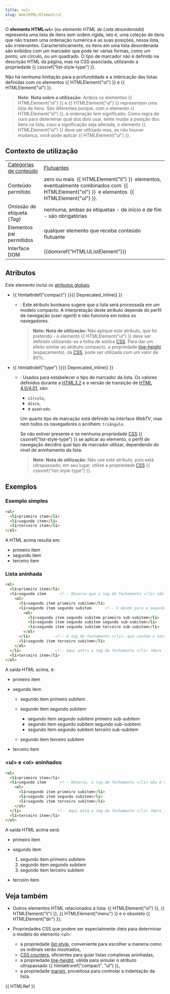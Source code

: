 ```yaml
---
title: <ul>
slug: Web/HTML/Element/ul
---
```

O **elemento HTML`<ul>`** (ou _elemento_ _HTML de Lista desordenada_) representa uma lista de itens sem ordem rígida, isto é, uma coleção de itens que não trazem uma ordenação numérica e as suas posições, nessa lista, são irrelevantes. Caracteristicamente, os itens em uma lista desordenada são exibidos com um marcador que pode ter várias formas, como um ponto, um círculo, ou um quadrado. O tipo de marcador não é definido na descrição HTML da página, mas na CSS associada, utilizando a propriedade {{ cssxref("list-style-type") }}.

Não há nenhuma limitação para a profundidade e a imbricação das listas definidas com os elementos {{ HTMLElement("ol") }} e {{ HTMLElement("ul") }}.

> **Note:** **Nota sobre a utilização:** Ambos os elementos {{ HTMLElement("ol") }} e {{ HTMLElement("ul") }} representam uma lista de itens. São diferentes porque, com o elemento {{ HTMLElement("ol") }}, a ordenação tem significado. Como regra de ouro para determinar qual dos dois usar, tente mudar a posição dos itens na lista; caso a significação seja alterada, o elemento {{ HTMLElement("ol") }} deve ser utilizado mas, se não houver mudança, você pode aplicar {{ HTMLElement("ul") }}.

## Contexto de utilização

<table class="properties">
  <tbody>
    <tr>
      <td>
        <a href="/en/HTML/Content_categories"
          >Categorias de conteúdo</a
        >
      </td>
      <td>
        <a
          href="/en/HTML/Content_categories#flow_content"
          >Flutuantes</a
        >
      </td>
    </tr>
    <tr>
      <td>Conteúdo permitido</td>
      <td>
        zero ou mais<code> </code>{{ HTMLElement("li") }}<code
        > </code>elementos, eventualmente combinados com<code
        > </code>{{ HTMLElement("ol") }}<code> </code>e elementos<code
        > </code>{{ HTMLElement("ul") }}.
      </td>
    </tr>
    <tr>
      <td>Omissão de etiqueta (<em>Tag</em>)</td>
      <td>
        nenhuma, ambas as etiquetas - de início e de fim - são obrigatórias
      </td>
    </tr>
    <tr>
      <td>Elementos pai permitidos</td>
      <td>qualquer elemento que receba conteúdo flutuante</td>
    </tr>
    <tr>
      <td>Interface DOM</td>
      <td>{{domxref("HTMLUListElement")}}</td>
    </tr>
  </tbody>
</table>

## Atributos

Este elemento inclui os [atributos globais](/pt-BR/docs/HTML/Global_attributes).

- {{ htmlattrdef("compact") }}{{ Deprecated_inline() }}

  - : Este atributo booleano sugere que a lista será processada em um modelo compacto. A interpretação deste atributo depende do perfil de navegação (_user agent_) e não funciona em todos os navegadores.

    > **Note:** **Nota de utilização:** Não aplique este atributo, que foi preterido - o elemento {{ HTMLElement("ul") }} deve ser definido utilizando-se a folha de estilos [CSS](/en/CSS). Para dar um efeito similar ao atributo compacto, a propriedade [line-height](/en/CSS/line-height) (espaçamento), da [CSS](/en/CSS), pode ser utilizada com um valor de 80%.

- {{ htmlattrdef("type") }}{{ Deprecated_inline() }}

  - : Usados para estabelecer o tipo de marcador da lista. Os valores definidos durante a [HTML3.2](/en/HTML3.2) e a versão de transição de [HTML 4.0/4.01](/en/HTML4.01), são:

    - `círculo`,
    - `disco`,
    - e `quadrado`.

    Um quarto tipo de marcação está definido na interface _WebTV_, mas nem todos os navegadores o acolhem: `triângulo.`

    Se não estiver presente e se nenhuma propriedade [CSS](/en/CSS) {{ cssxref("list-style-type") }} se aplicar ao elemento, o perfil de navegação decidirá qual tipo de marcador utilizar, dependendo do nível de aninhamento da lista.

    > **Note:** **Nota de utilização:** Não use este atributo, pois está ultrapassado; em seu lugar, utilize a propriedade [CSS](/en/CSS) {{ cssxref("list-style-type") }}.

## Exemplos

### Exemplo simples

```html
<ul>
  <li>primeiro item</li>
  <li>segundo item</li>
  <li>terceiro item</li>
</ul>
```

A HTML acima resulta em:

- primeiro item
- segundo item
- terceiro item

### Lista aninhada

```html
<ul>
  <li>primeiro item</li>
  <li>segundo item      <!-- Observe que a tag de fechamento </li> não é colocada aqui! -->
    <ul>
      <li>segundo item primeiro subitem</li>
      <li>segundo item segundo subitem      <!-- O mesmo para a segunda lista não ordenada aninhada (Same for the second nested unordered list)! -->
        <ul>
          <li>segundo item segundo subitem primeiro sub-subitem</li>
          <li>segundo item segundo subitem segundo sub-subitem</li>
          <li>segundo item segundo subitem terceiro sub-subitem</li>
        </ul>
      </li>           <!-- A tag de fechamento </li>, que contém a terceira lista não ordenada (Closing </li> tag for the li that contains the third unordered list) -->
      <li>segundo item terceiro subitem</li>
    </ul>
  </li>               <!-- Aqui entra a tag de fechamento </li> (Here is the closing </li> tag) -->
  <li>terceiro item</li>
</ul>
```

A saída HTML acima, é:

- primeiro item
- segundo item

  - segundo item primeiro subitem
  - segundo item segundo subitem

    - segundo item segundo subitem primeiro sub-subitem
    - segundo item segundo subitem segundo sub-subitem
    - segundo item segundo subitem terceiro sub-subitem

  - segundo item terceiro subitem

- terceiro item

### \<ul> e \<ol> aninhados

```html
<ul>
  <li>primeiro item</li>
  <li>segundo item      <!-- Observe, a tag de fechamento </li> não é colocada aqui! (Look, the closing </li> tag is not placed here!) -->
    <ol>
      <li>segundo item primeiro subitem</li>
      <li>segundo item segundo subitem</li>
      <li>segundo item terceiro subitem</li>
    </ol>
  </li>                <!-- Aqui está a tag de fechamento </li> (Here is the closing </li> tag) -->
  <li>terceiro item</li>
</ul>
```

A saída HTML acima será:

- primeiro item
- segundo item

  1. segundo item primeiro subitem
  2. segundo item segundo subitem
  3. segundo item terceiro subitem

- terceiro item

## Veja também

- Outros elementos HTML relacionados à lista: {{ HTMLElement("ol") }}, {{ HTMLElement("li") }}, {{ HTMLElement("menu") }} e o obsoleto {{ HTMLElement("dir") }};
- Propriedades CSS que podem ser especialmente úteis para determinar o modelo do elemento \<ul>:

  - a propriedade [list-style](/en/CSS/list-style), conveniente para escolher a maneira como os ordinais serão mostrados,
  - [CSS counters](/en/CSS_Counters), eficientes para guiar listas complexas aninhadas,
  - a propriedade [line-height](/en/CSS/line-height), válida para simular o atributo ultrapassado {{ htmlattrxref("compact", "ul") }},
  - a propriedade [margin](/en/CSS/margin), proveitosa para controlar a indentação da lista.

{{ HTMLRef }}
